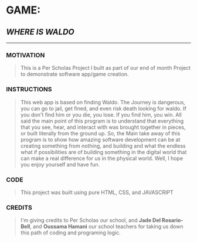 # GAME: 
## _WHERE IS WALDO_
____________________________________________________________________________________________________
### MOTIVATION
> This is a Per Scholas Project I built as part of our end of month Project to demonstrate software app/game creation. 
 
### INSTRUCTIONS
> This web app is based on finding Waldo. 
The Journey is dangerous, you can go to jail, get fined, and even risk death looking for waldo. If you don't find him or you die, you lose. 
If you find him, you win.
All said the main point of this program is to understand that everything that you see, hear, and interact with was brought together in pieces, or built literally from the ground up. So, the Main take away of this program is to show how amazing software development can be at creating something from nothing, and building and what the endless what if possibilities are of building something in the digital world that can make a real difference for us in the physical world. 
Well, I hope you enjoy yourself and have fun. 
 
### CODE
> This project was built using pure HTML, CSS, and JAVASCRIPT 
 
### CREDITS
> I'm giving credits to Per Scholas our school, and **Jade Del Rosario-Bell**, and **Oussama Hamani** our school teachers for taking us down this path of coding and programing logic.
